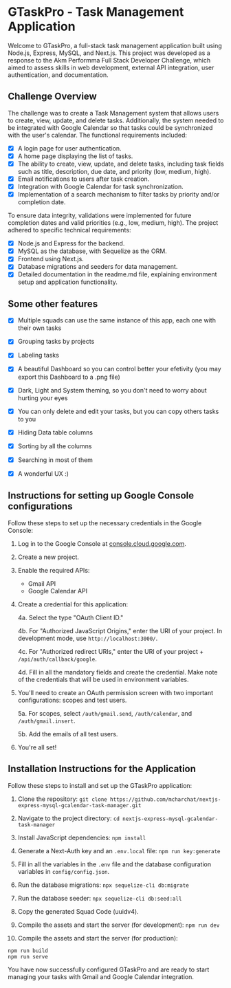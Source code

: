 # GTaskPro - Task Management Application

Welcome to GTaskPro, a full-stack task management application built using Node.js, Express, MySQL, and Next.js. This project was developed as a response to the Akm Performma Full Stack Developer Challenge, which aimed to assess skills in web development, external API integration, user authentication, and documentation.

## Challenge Overview

The challenge was to create a Task Management system that allows users to create, view, update, and delete tasks. Additionally, the system needed to be integrated with Google Calendar so that tasks could be synchronized with the user's calendar. The functional requirements included:

- [x] A login page for user authentication.
- [x] A home page displaying the list of tasks.
- [x] The ability to create, view, update, and delete tasks, including task fields such as title, description, due date, and priority (low, medium, high).
- [x] Email notifications to users after task creation.
- [x] Integration with Google Calendar for task synchronization.
- [x] Implementation of a search mechanism to filter tasks by priority and/or completion date.

To ensure data integrity, validations were implemented for future completion dates and valid priorities (e.g., low, medium, high). The project adhered to specific technical requirements:

- [x] Node.js and Express for the backend.
- [x] MySQL as the database, with Sequelize as the ORM.
- [x] Frontend using Next.js.
- [x] Database migrations and seeders for data management.
- [x] Detailed documentation in the readme.md file, explaining environment setup and application functionality.

## Some other features
- [x] Multiple squads can use the same instance of this app, each one with their own tasks
- [x] Grouping tasks by projects
- [x] Labeling tasks
- [x] A beautiful Dashboard so you can control better your efetivity (you may export this Dashboard to a .png file)
- [x] Dark, Light and System theming, so you don't need to worry about hurting your eyes
- [x] You can only delete and edit your tasks, but you can copy others tasks to you
- [x] Hiding Data table columns
- [x] Sorting by all the columns
- [x] Searching in most of them
- [x] A wonderful UX :)


## Instructions for setting up Google Console configurations

Follow these steps to set up the necessary credentials in the Google Console:

1. Log in to the Google Console at [console.cloud.google.com](https://console.cloud.google.com).

2. Create a new project.

3. Enable the required APIs:
   - Gmail API
   - Google Calendar API

4. Create a credential for this application:

   4a. Select the type "OAuth Client ID."
   
   4b. For "Authorized JavaScript Origins," enter the URI of your project. In development mode, use `http://localhost:3000/`.
   
   4c. For "Authorized redirect URIs," enter the URI of your project + `/api/auth/callback/google`.
   
   4d. Fill in all the mandatory fields and create the credential. Make note of the credentials that will be used in environment variables.

5. You'll need to create an OAuth permission screen with two important configurations: scopes and test users.

   5a. For scopes, select `/auth/gmail.send`, `/auth/calendar`, and `/auth/gmail.insert`.
   
   5b. Add the emails of all test users.

6. You're all set!

## Installation Instructions for the Application

Follow these steps to install and set up the GTaskPro application:

1. Clone the repository: `git clone https://github.com/mcharchat/nextjs-express-mysql-gcalendar-task-manager.git`

2. Navigate to the project directory: `cd nextjs-express-mysql-gcalendar-task-manager`

3. Install JavaScript dependencies: `npm install`

4. Generate a Next-Auth key and an `.env.local` file: `npm run key:generate`

5. Fill in all the variables in the `.env` file and the database configuration variables in `config/config.json`.

6. Run the database migrations: `npx sequelize-cli db:migrate`

7. Run the database seeder: `npx sequelize-cli db:seed:all`

8. Copy the generated Squad Code (uuidv4).

9. Compile the assets and start the server (for development): `npm run dev`

10. Compile the assets and start the server (for production):
 ```
 npm run build
 npm run serve
 ```

You have now successfully configured GTaskPro and are ready to start managing your tasks with Gmail and Google Calendar integration.
